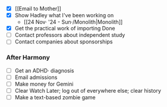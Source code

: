 - [x] [[Email to Mother]]
- [x] Show Hadley what I've been working on
	- [[24 Nov· '24 - Sun·/Monolith|Monolith]]
- [x] Get the practical work of importing Done
- [ ] Contact professors about independent study
- [ ] Contact companies about sponsorships
### After Harmony
- [ ] Get an ADHD· diagnosis
- [ ] Email admissions
- [ ] Make money for Gemini
- [ ] Clear Watch Later; log out of everywhere else; clear history
- [ ] Make a text-based zombie game